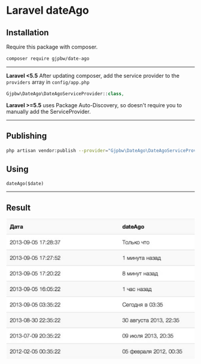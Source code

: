 # Laravel dateAgo

## Installation

Require this package with composer. 

```bash
composer require gjpbw/date-ago
```
---------

**Laravel <5.5**
After updating composer, add the service provider to the `providers` array in `config/app.php`

```php
Gjpbw\DateAgo\DateAgoServiceProvider::class,
```
**Laravel >=5.5** uses Package Auto-Discovery, so doesn't require you to manually add the ServiceProvider.

--------

## Publishing

```bash
php artisan vendor:publish --provider="Gjpbw\DateAgo\DateAgoServiceProvider"
```


## Using

```
dateAgo($date)
```
---------

## Result

![demo](demo.jpg)